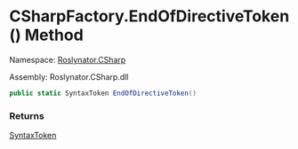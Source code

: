 # CSharpFactory\.EndOfDirectiveToken\(\) Method

Namespace: [Roslynator.CSharp](../../README.md)

Assembly: Roslynator\.CSharp\.dll

```csharp
public static SyntaxToken EndOfDirectiveToken()
```

### Returns

[SyntaxToken](https://docs.microsoft.com/en-us/dotnet/api/microsoft.codeanalysis.syntaxtoken)


